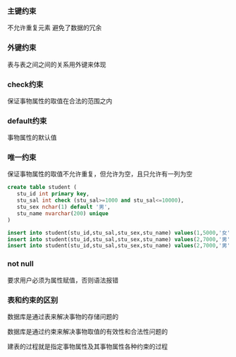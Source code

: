 ### 主键约束

不允许重复元素 避免了数据的冗余

### 外键约束

表与表之间之间的关系用外键来体现

### check约束

保证事物属性的取值在合法的范围之内

### default约束

事物属性的默认值

### 唯一约束

保证事物属性的取值不允许重复，但允许为空，且只允许有一列为空

```sql
create table student (
   stu_id int primary key,
   stu_sal int check (stu_sal>=1000 and stu_sal<=10000),
   stu_sex nchar(1) default '男',
   stu_name nvarchar(200) unique
)

insert into student(stu_id,stu_sal,stu_sex,stu_name) values(1,5000,'女','小明') --ok 
insert into student(stu_id,stu_sal,stu_sex,stu_name) values(2,7000,'男',null) --ok
insert into student(stu_id,stu_sal,stu_sex,stu_name) values(2,7000,'男',null) --error 违背了唯一约束
```

### not null

要求用户必须为属性赋值，否则语法报错

### 表和约束的区别

数据库是通过表来解决事物的存储问题的

数据库是通过约束来解决事物取值的有效性和合法性问题的

建表的过程就是指定事物属性及其事物属性各种约束的过程